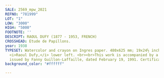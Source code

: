```yaml
---
SALE: 2569_mpw_2021
REFNO: "781999"
LOT: "1"
LOW: "3000"
HIGH: "5000"
FOOTNOTE: ''
DESCRIPT: RAOUL DUFY (1877 - 1953, FRENCH)
CROSSHEAD: Etude de Papillons.
year: 1938
TYPESET: Watercolor and crayon on Ingres paper. 480x625 mm; 19x24½ inches. Stamped,
  <i>Raoul Dufy,</i> lower left. <br><br>This work is accompanied by a Photo Certificate,
  issued by Fanny Guillon-Laffaille, dated February 19, 1991. Certificate Number A91-719.
background_color: "#ffffff"

---
```

